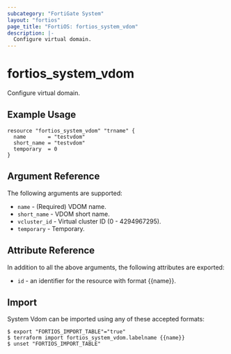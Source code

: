 ```yaml
---
subcategory: "FortiGate System"
layout: "fortios"
page_title: "FortiOS: fortios_system_vdom"
description: |-
  Configure virtual domain.
---
```


# fortios_system_vdom
Configure virtual domain.

## Example Usage

```hcl
resource "fortios_system_vdom" "trname" {
  name       = "testvdom"
  short_name = "testvdom"
  temporary  = 0
}
```

## Argument Reference

The following arguments are supported:

* `name` - (Required) VDOM name.
* `short_name` - VDOM short name.
* `vcluster_id` - Virtual cluster ID (0 - 4294967295).
* `temporary` - Temporary.


## Attribute Reference

In addition to all the above arguments, the following attributes are exported:
* `id` - an identifier for the resource with format {{name}}.

## Import

System Vdom can be imported using any of these accepted formats:
```
$ export "FORTIOS_IMPORT_TABLE"="true"
$ terraform import fortios_system_vdom.labelname {{name}}
$ unset "FORTIOS_IMPORT_TABLE"
```
